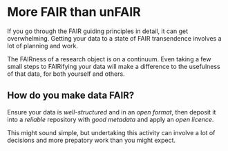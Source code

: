 # More FAIR than unFAIR

If you go through the FAIR guiding principles in detail, it can get overwhelming. Getting your data to a state of FAIR transendence involves a lot of
planning and work.

The FAIRness of a research object is on a continuum. Even taking a few small steps to FAIRifying your data will make a difference to the usefulness of that data, for both yourself and others.

## How do you make data FAIR?

Ensure your data is *well-structured* and in an *open format*, then deposit it into a *reliable* repository with *good metadata* and apply an
*open licence*.

This might sound simple, but undertaking this activity can involve a lot of decisions and more prepatory work than you might expect.